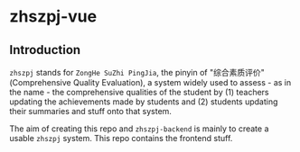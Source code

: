 # zhszpj-vue

## Introduction
`zhszpj` stands for `ZongHe SuZhi PingJia`, the pinyin of "综合素质评价" (Comprehensive Quality Evaluation), a system widely used to assess - as in the name - the comprehensive qualities of the student by (1) teachers updating the achievements made by students and (2) students updating their summaries and stuff onto that system.

The aim of creating this repo and `zhszpj-backend` is mainly to create a usable `zhszpj` system. This repo contains the frontend stuff.